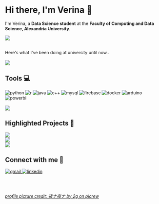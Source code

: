 # Hi there, I'm Verina 👋
I'm Verina, a **Data Science student** at the **Faculty of Computing and Data Science, Alexandria University**.
<br/>

<!-- <img src="https://komarev.com/ghpvc/?username=verinak&color=blueviolet" alt="view count"></img> -->
<!-- el bta3 da cute awi https://github.com/Platane/snk -->

<!--  github stats -->
<picture>
  <source
    srcset="https://github-readme-stats.vercel.app/api?username=verinak&show_icons=true&rank_icon=github&theme=material-palenight"
    media="(prefers-color-scheme: dark)"
  />
  <source
    srcset="https://github-readme-stats.vercel.app/api?username=verinak&show_icons=true&rank_icon=github&theme=buefy"
    media="(prefers-color-scheme: light), (prefers-color-scheme: no-preference)"
  />
<img src="https://github-readme-stats.vercel.app/api?username=verinak&show_icons=true&rank_icon=github&theme=buefy" />
</picture>
<br/><br/>

<!--  university-projects repo -->
Here's what I've been doing at university until now..<br/><br/>
<a href="https://github.com/verinak/university-projects">
  <img src="https://github-readme-stats.vercel.app/api/pin/?username=verinak&repo=university-projects&theme=transparent&border_color=666b6e"/>
</a>
<br/>


## Tools 💻

<!-- Tools badges -->
<!-- lw el div yetmeli 4waya a3melo align="center" bs keda 4aklo 3era awii -->
<div>
  <img src="https://img.shields.io/badge/Python-ffd43b?style=for-the-badge&logo=python&logoColor=ffffff" alt="python"></img>
  <img src="https://img.shields.io/badge/R-276DC3?style=for-the-badge&logo=r&logoColor=ffffff" alt="r"></img>
  <img src="https://img.shields.io/badge/Java-e61f24?style=for-the-badge&logo=openjdk&logoColor=ffffff" alt="java"></img>
  <img src="https://img.shields.io/badge/C++-00599C?style=for-the-badge&logo=cplusplus&logoColor=ffffff" alt="c++"></img>
  <img src="https://img.shields.io/badge/MySQL-4479A1?style=for-the-badge&logo=mysql&logoColor=ffffff" alt="mysql"></img>
  <img src="https://img.shields.io/badge/Firebase-f5820d?style=for-the-badge&logo=firebase&logoColor=ffffff" alt="firebase"></img>
  <img src="https://img.shields.io/badge/Docker-2496ED?style=for-the-badge&logo=docker&logoColor=ffffff" alt="docker"></img>
  <img src="https://img.shields.io/badge/Arduino-00878F?style=for-the-badge&logo=arduino&logoColor=ffffff" alt="arduino"></img>
  <img src="https://img.shields.io/badge/Power BI-F2C811?style=for-the-badge&logo=powerbi&logoColor=ffffff" alt="powerbi"></img>
  <!-- di el 7agat eli el mafroud at3alemha isa fa ne3teber eno i'm manifesting it -->
  <!-- <img src="https://img.shields.io/badge/AWS-232F3E?style=for-the-badge&logo=amazonaws&logoColor=ffffff" alt="aws"></img>
  <img src="https://img.shields.io/badge/MongoDB-47A248?style=for-the-badge&logo=mongodb&logoColor=ffffff" alt="mongodb"></img>
  <img src="https://img.shields.io/badge/Hadoop-66CCFF?style=for-the-badge&logo=apachehadoop&logoColor=ffffff" alt="hadoop"></img> -->
</div>
<br/>


<!-- most used languages -->
<picture>
  <source
    srcset="https://github-readme-stats.vercel.app/api/top-langs/?username=verinak&layout=compact&theme=material-palenight&hide=dart%2Cjupyter%20notebook"
    media="(prefers-color-scheme: dark)"
  />
  <source
    srcset="https://github-readme-stats.vercel.app/api/top-langs/?username=verinak&layout=compact&hide=dart%2Cjupyter%20notebook"
    media="(prefers-color-scheme: light), (prefers-color-scheme: no-preference)"
  />
<img src="https://github-readme-stats.vercel.app/api/top-langs/?username=verinak&layout=compact&hide=dart%2Cjupyter%20notebook"/>
</picture>
<br/>

## Highlighted Projects 📁

<div>
  <!-- iot -->
  <a href="https://github.com/verinak/iot-sessions/tree/main/Final%20Project">
    <img src="https://github-readme-stats.vercel.app/api/pin/?username=verinak&repo=iot-sessions&theme=transparent&border_color=666b6e"/>
  </a>
  <br/>

  <!-- regression -->
  <a href="https://github.com/verinak/regression-analysis-application">
    <img src="https://github-readme-stats.vercel.app/api/pin/?username=verinak&repo=regression-analysis-application&theme=transparent&border_color=666b6e"/> 
  </a>
  <br/>

  <!-- stochastic -->
  <a href="https://github.com/verinak/hidden-markov-app">
    <img src="https://github-readme-stats.vercel.app/api/pin/?username=verinak&repo=hidden-markov-app&theme=transparent&border_color=666b6e"/> 
  </a>
  <br/>
</div>


<!-- ## Currently working on 🔍👩🏻‍💻

- Machine Learning
    - 📌 [Supervised Machine Learning: Regression and Classification on Coursera](https://www.coursera.org/learn/machine-learning)
    - 📌 [Machine Learning Algorithms from Scratch](https://www.youtube.com/playlist?list=PLatMCiRUvJMIszYPb3jA1m7s8T2EPjsA1)
- Google Data Analytics Certification
    - 📌 [Google Data Analytics Professional Certificate on Coursera](https://www.coursera.org/professional-certificates/google-data-analytics)
- 🔜 Intermediate Docker
- APIs
  - ✅ [Using an API](https://www.youtube.com/playlist?list=PLatMCiRUvJMIDUnH-dzaTWvsF2d8jc9dE)
  - 🔜 Building an API

<br/> -->

## Connect with me 📱

<!-- email -->
<a href="mailto:verinamichelk@gmail.com">
  <img src="https://img.shields.io/badge/Gmail-EA4335?style=for-the-badge&logo=gmail&logoColor=ffffff" alt="gmail"></img>
</a>
<!-- linkedin -->
<a href="https://www.linkedin.com/in/verina-khella-165237266/">
  <img src="https://img.shields.io/badge/LinkedIn-0A66C2?style=for-the-badge&logo=linkedin&logoColor=ffffff" alt="linkedin"></img>
</a>

<br/><br/>

[*profile picture credit:  夜ナ夜ナ by 2g on picrew*](https://picrew.me/en/image_maker/1979868)

